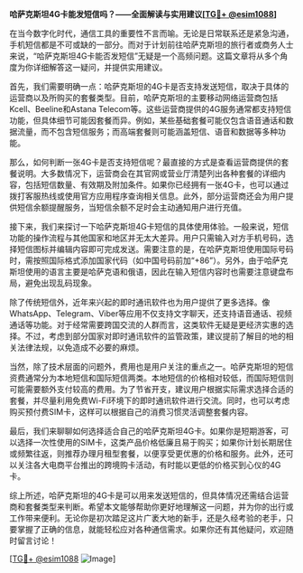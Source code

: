 **哈萨克斯坦4G卡能发短信吗？——全面解读与实用建议[[TG💪+ @esim1088](https://t.me/s/esim1088)]**

在当今数字化时代，通信工具的重要性不言而喻。无论是日常联系还是紧急沟通，手机短信都是不可或缺的一部分。而对于计划前往哈萨克斯坦的旅行者或商务人士来说，“哈萨克斯坦4G卡能否发短信”无疑是一个高频问题。这篇文章将从多个角度为你详细解答这一疑问，并提供实用建议。

首先，我们需要明确一点：哈萨克斯坦的4G卡是否支持发送短信，取决于具体的运营商以及所购买的套餐类型。目前，哈萨克斯坦的主要移动网络运营商包括Kcell、Beeline和Astana Telecom等。这些运营商提供的4G服务通常都支持短信功能，但具体细节可能因套餐而异。例如，某些基础套餐可能仅包含语音通话和数据流量，而不包含短信服务；而高端套餐则可能涵盖短信、语音和数据等多种功能。

那么，如何判断一张4G卡是否支持短信呢？最直接的方式是查看运营商提供的套餐说明。大多数情况下，运营商会在其官网或营业厅清楚列出各种套餐的详细内容，包括短信数量、有效期及附加条件。如果你已经拥有一张4G卡，也可以通过拨打客服热线或使用官方应用程序查询相关信息。此外，部分运营商还会为用户提供短信余额提醒服务，当短信余额不足时会主动通知用户进行充值。

接下来，我们来探讨一下哈萨克斯坦4G卡短信的具体使用体验。一般来说，短信功能的操作流程与其他国家和地区并无太大差异。用户只需输入对方手机号码，选择短信图标并编辑内容即可完成发送。需要注意的是，在哈萨克斯坦使用国际号码时，需按照国际格式添加国家代码（如中国号码前加“+86”）。另外，由于哈萨克斯坦使用的语言主要是哈萨克语和俄语，因此在输入短信内容时也需要注意键盘布局，避免出现乱码现象。

除了传统短信外，近年来兴起的即时通讯软件也为用户提供了更多选择。像WhatsApp、Telegram、Viber等应用不仅支持文字聊天，还支持语音通话、视频通话等功能。对于经常需要跨国交流的人群而言，这类软件无疑是更经济实惠的选择。不过，考虑到部分国家对即时通讯软件的监管政策，建议提前了解目的地的相关法律法规，以免造成不必要的麻烦。

当然，除了技术层面的问题外，费用也是用户关注的重点之一。哈萨克斯坦的短信资费通常分为本地短信和国际短信两类。本地短信的价格相对较低，而国际短信则可能需要额外支付较高的费用。为了节省开支，建议用户根据实际需求选择合适的套餐，并尽量利用免费Wi-Fi环境下的即时通讯软件进行交流。同时，也可以考虑购买预付费SIM卡，这样可以根据自己的消费习惯灵活调整套餐内容。

最后，我们来聊聊如何选择适合自己的哈萨克斯坦4G卡。如果你是短期游客，可以选择一次性使用的SIM卡，这类产品价格低廉且易于购买；如果你计划长期居住或频繁往返，则推荐办理月租型套餐，以便享受更优惠的价格和服务。此外，还可以关注各大电商平台推出的跨境购卡活动，有时能以更低的价格买到心仪的4G卡。

综上所述，哈萨克斯坦的4G卡是可以用来发送短信的，但具体情况还需结合运营商和套餐类型来判断。希望本文能够帮助你更好地理解这一问题，并为你的出行或工作带来便利。无论你是初次踏足这片广袤大地的新手，还是久经考验的老手，只要掌握了正确的信息，就能轻松应对各种通信需求。如果你还有其他疑问，欢迎随时留言讨论！

[[TG💪+ @esim1088](https://t.me/s/esim1088) ![Image](https://i.postimg.cc/4NQfJmqS/Snipaste-2025-05-13-00-14-12.png)]